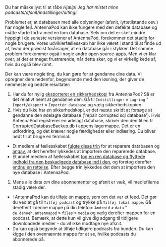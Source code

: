 Du har måske lyst til at råbe *Hjælp! Jeg har mistet mine podcasts/afsnit/indstillinger/alting!*

Problemet er, at databasen med alle oplysninger (afsnit, lyttetilstande osv.) har nogle fejl. AntennaPod kan ikke fungere med den defekte database og måtte starte forfra med en tom database. Selv om det er sket mindre hyppigt i de seneste versioner af AntennaPod, forekommer det stadig for nogle brugere. Vores udviklerfællesskab har ikke været i stand til at finde ud af, hvad der præcist forårsager, at en database går i stykker. Det samme problem forekommer også i nogle andre open source-apps. Men vi er klar over, at det er meget frustrerende, når dette sker, og vi er virkelig kede af, hvis du også blev ramt.

Der kan være nogle ting, du kan gøre for at gendanne dine data. Vi opregner dem nedenfor, begyndende med den løsning, der giver de nemmeste og bedste resultater:

1. Har du for nylig [eksporteret en sikkerhedskopi](/documentation/general/backup) fra AntennaPod? Så er det relativt nemt at gendanne den: Gå til `Indstillinger` » `Lagring` " `Import/eksport` » `Importér database` og vælg sikkerhedskopien.
1. Hvis du ikke har en sikkerhedskopi, er det næste skridt at forsøge at gendanne den ødelagte database ('repair corrupted sql database'). Hvis AntennaPod registrerer en ødelagt database, skriver den den til en fil CorruptedDatabaseBackup.db i appens lagermappe. Det er en udfordring, og det kræver nogle færdigheder eller indlæring. Du bliver nødt til at bruge en terminal.

* Et medlem af fællesskabet [fulgte disse trin](https://github.com/AntennaPod/AntennaPod/issues/2463#issuecomment-384088306) for at reparere databasen og [angav](https://github.com/AntennaPod/AntennaPod/issues/2463#issuecomment-404624614), at det herefter lykkedes at importere den reparerede database.
* Et andet medlem af fællesskabet [tog en ren database og flyttede indhold fra den beskadigede database ind i den](https://github.com/AntennaPod/AntennaPod/issues/2463#issuecomment-385341068), og foretog derefter [endnu en rettelse](https://github.com/AntennaPod/AntennaPod/issues/2463#issuecomment-385354995). Efter begge trin lykkedes det dem at importere den nye database i AntennaPod.

1. Mens alle data *om* dine abonnementer og afsnit er væk, vil mediefilerne stadig være der.

* I AntennaPod kan du tilføje en mappe, som om det var et feed. Det gør du ved at gå til `Tilføj podcast` og trykke på `Tilføj lokal mappe`. Gå derefter til denne mappe på din telefon: `Android` » `data` " `de.danoeh.antennapod` » `files` » `media` og vælg derefter mappen for en podcast. Bemærk, at dette kun vil give dig adgang til tidligere downloadede medier - du vil ikke modtage nye afsnit.
* Du kan også begynde at tilføje tidligere podcasts fra bunden. Du kan kigge i den ovennævnte mappe for at se, hvilke podcasts du abonnerede på.
